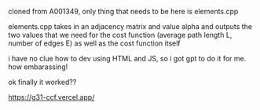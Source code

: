 cloned from A001349, only thing that needs to be here is elements.cpp

elements.cpp takes in an adjacency matrix and value alpha and outputs the two values that we need for the cost function (average path length L, number of edges E) as well as the cost function itself

i have no clue how to dev using HTML and JS, so i got gpt to do it for me. how embarassing!

ok finally it worked??

https://g31-ccf.vercel.app/